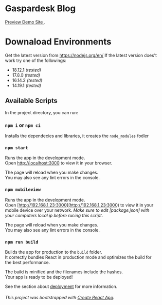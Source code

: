 # Gaspardesk Blog

[Preview Demo Site ](https://gaspardesk.vercel.app/).

# Downaload Environments

Get the latest version from https://nodejs.org/en/
If the latest version does't work try one of the followings:

- 18.12.1 _(tested)_
- 17.8.0 _(tested)_
- 16.14.2 _(tested)_
- 14.19.1 _(tested)_

## Available Scripts

In the project directory, you can run:

### `npm i` or `npm ci`

Installs the dependecies and libraries, it creates the `node_modules` fodler

### `npm start`

Runs the app in the development mode.\
Open [http://localhost:3000](http://localhost:3000) to view it in your browser.

The page will reload when you make changes.\
You may also see any lint errors in the console.

### `npm mobileview`

Runs the app in the development mode.\
Open [http://192.168.1.23:3000](http://192.168.1.23:3000) to view it in your mobile device over your network.
_Make sure to edit [package.json] with your computers local ip before runing this script._

The page will reload when you make changes.\
You may also see any lint errors in the console.

### `npm run build`

Builds the app for production to the `build` folder.\
It correctly bundles React in production mode and optimizes the build for the best performance.

The build is minified and the filenames include the hashes.\
Your app is ready to be deployed!

See the section about [deployment](https://facebook.github.io/create-react-app/docs/deployment) for more information.

###### _This project was bootstrapped with [Create React App](https://github.com/facebook/create-react-app)._
